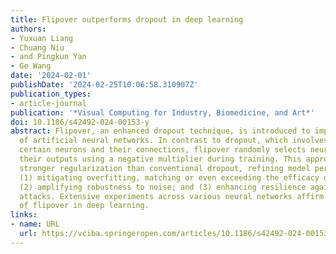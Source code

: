 ```yaml
---
title: Flipover outperforms dropout in deep learning
authors:
- Yuxuan Liang
- Chuang Niu
- and Pingkun Yan
- Ge Wang
date: '2024-02-01'
publishDate: '2024-02-25T10:06:58.310907Z'
publication_types:
- article-journal
publication: '*Visual Computing for Industry, Biomedicine, and Art*'
doi: 10.1186/s42492-024-00153-y
abstract: Flipover, an enhanced dropout technique, is introduced to improve the robustness
  of artificial neural networks. In contrast to dropout, which involves randomly removing
  certain neurons and their connections, flipover randomly selects neurons and reverts
  their outputs using a negative multiplier during training. This approach offers
  stronger regularization than conventional dropout, refining model performance by
  (1) mitigating overfitting, matching or even exceeding the efficacy of dropout;
  (2) amplifying robustness to noise; and (3) enhancing resilience against adversarial
  attacks. Extensive experiments across various neural networks affirm the effectiveness
  of flipover in deep learning.
links:
- name: URL
  url: https://vciba.springeropen.com/articles/10.1186/s42492-024-00153-y
---
```

